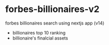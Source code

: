 # forbes-billionaires-v2
forbes billionaires search using nextjs app (v14)
-   billionaires top 10 ranking
-   billionaire's finalcial assets